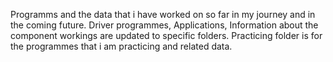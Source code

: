 Programms and the data that i have worked on so far in my journey and in the coming future.
Driver programmes, Applications, Information about the component workings are updated to specific folders.
Practicing folder is for the programmes that i am practicing and related data.
